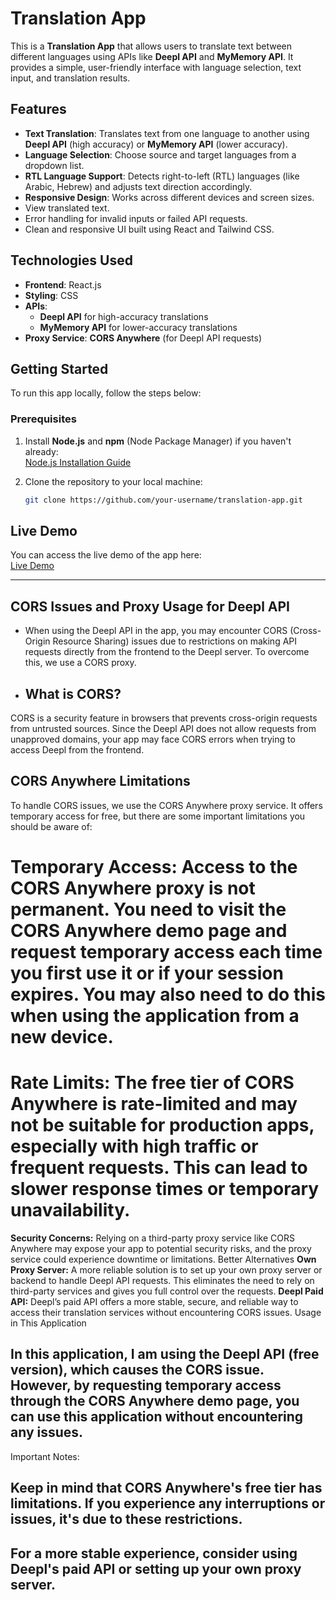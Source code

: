# Translation App

This is a **Translation App** that allows users to translate text between different languages using APIs like **Deepl API** and **MyMemory API**. It provides a simple, user-friendly interface with language selection, text input, and translation results.

## Features

- **Text Translation**: Translates text from one language to another using **Deepl API** (high accuracy) or **MyMemory API** (lower accuracy).
- **Language Selection**: Choose source and target languages from a dropdown list.
- **RTL Language Support**: Detects right-to-left (RTL) languages (like Arabic, Hebrew) and adjusts text direction accordingly.
- **Responsive Design**: Works across different devices and screen sizes.
- View translated text.
- Error handling for invalid inputs or failed API requests.
- Clean and responsive UI built using React and Tailwind CSS.

## Technologies Used

- **Frontend**: React.js
- **Styling**: CSS
- **APIs**: 
  - **Deepl API** for high-accuracy translations
  - **MyMemory API** for lower-accuracy translations
- **Proxy Service**: **CORS Anywhere** (for Deepl API requests)

## Getting Started

To run this app locally, follow the steps below:

### Prerequisites

1. Install **Node.js** and **npm** (Node Package Manager) if you haven't already:  
   [Node.js Installation Guide](https://nodejs.org/en/download/)

2. Clone the repository to your local machine:

   ```bash
   git clone https://github.com/your-username/translation-app.git


## Live Demo

You can access the live demo of the app here:  
[Live Demo](https://dinukaawsh.github.io/translator/)


________________________________________
## CORS Issues and Proxy Usage for Deepl API
- When using the Deepl API in the app, you may encounter CORS (Cross-Origin Resource Sharing) issues due to restrictions on making API requests directly from the frontend to the Deepl server. To overcome this, we use a CORS proxy.
- ## What is CORS?
CORS is a security feature in browsers that prevents cross-origin requests from untrusted sources. Since the Deepl API does not allow requests from unapproved domains, your app may face CORS errors when trying to access Deepl from the frontend.
## CORS Anywhere Limitations
To handle CORS issues, we use the CORS Anywhere proxy service. It offers temporary access for free, but there are some important limitations you should be aware of:
# Temporary Access: Access to the CORS Anywhere proxy is not permanent. You need to visit the CORS Anywhere demo page and request temporary access each time you first use it or if your session expires. You may also need to do this when using the application from a new device.
# Rate Limits: The free tier of CORS Anywhere is rate-limited and may not be suitable for production apps, especially with high traffic or frequent requests. This can lead to slower response times or temporary unavailability.
**Security Concerns:** Relying on a third-party proxy service like CORS Anywhere may expose your app to potential security risks, and the proxy service could experience downtime or limitations.
Better Alternatives
**Own Proxy Server:** A more reliable solution is to set up your own proxy server or backend to handle Deepl API requests. This eliminates the need to rely on third-party services and gives you full control over the requests.
**Deepl Paid API:** Deepl’s paid API offers a more stable, secure, and reliable way to access their translation services without encountering CORS issues.
Usage in This Application
## In this application, I am using the Deepl API (free version), which causes the CORS issue. However, by requesting temporary access through the CORS Anywhere demo page, you can use this application without encountering any issues.
Important Notes:
## Keep in mind that CORS Anywhere's free tier has limitations. If you experience any interruptions or issues, it's due to these restrictions.
## For a more stable experience, consider using Deepl's paid API or setting up your own proxy server.




